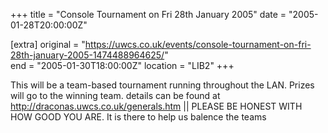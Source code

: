 +++
title = "Console Tournament on Fri 28th January 2005"
date = "2005-01-28T20:00:00Z"

[extra]
original = "https://uwcs.co.uk/events/console-tournament-on-fri-28th-january-2005-1474488964625/"    
end = "2005-01-30T18:00:00Z"
location = "LIB2"
+++

This will be a team-based tournament running throughout the LAN. Prizes will go to the winning team. details can be found at http://draconas.uwcs.co.uk/generals.htm || PLEASE BE HONEST WITH HOW GOOD YOU ARE. It is there to help us balence the teams

